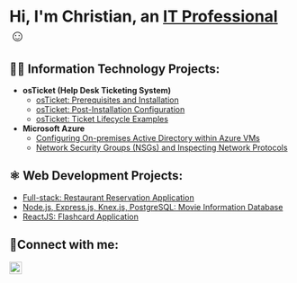 <h1>Hi, I'm Christian, an <a href="https://www.linkedin.com/in/christian-decastro">IT Professional</a>☺</h1>

<h2>👨‍💻 Information Technology Projects:</h2>

- <b>osTicket (Help Desk Ticketing System)</b>
  - [osTicket: Prerequisites and Installation](https://github.com/christianDCdev/osTicket-prereqs)
  - [osTicket: Post-Installation Configuration]()
  - [osTicket: Ticket Lifecycle Examples]()
- <b>Microsoft Azure</b>
  - [Configuring On-premises Active Directory within Azure VMs]()
  - [Network Security Groups (NSGs) and Inspecting Network Protocols]()

 <h2>⚛️ Web Development Projects:</h2>
 
  - [Full-stack: Restaurant Reservation Application](https://github.com/christianDCdev/restaurant-reservation)
  - [Node.js, Express.js, Knex.js, PostgreSQL: Movie Information Database](https://github.com/christianDCdev/we-love-movies-backend)
  - [ReactJS: Flashcard Application](https://github.com/christianDCdev/flashcard-react-app)

<h2>🤳Connect with me:</h2>

[<img align="left" alt="Josh | LinkedIn" width="22px" src="https://cdn.jsdelivr.net/npm/simple-icons@v3/icons/linkedin.svg" />][linkedin]

[linkedin]: https://www.linkedin.com/in/christian-decastro
